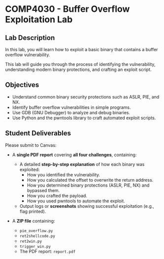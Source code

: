 # COMP4030 - Buffer Overflow Exploitation Lab

## Lab Description

In this lab, you will learn how to exploit a basic binary that contains a buffer overflow vulnerability.

This lab will guide you through the process of identifying the vulnerability, understanding modern binary protections, and crafting an exploit script.

## Objectives

- Understand common binary security protections such as ASLR, PIE, and NX.
- Identify buffer overflow vulnerabilities in simple programs.
- Use GDB (GNU Debugger) to analyze and debug binaries.
- Use Python and the pwntools library to craft automated exploit scripts.

## Student Deliverables

Please submit to Canvas:

- A **single PDF report** covering **all four challenges**, containing:
  - A detailed **step-by-step explanation** of how each binary was exploited:
    - How you identified the vulnerability.
    - How you calculated the offset to overwrite the return address.
    - How you determined binary protections (ASLR, PIE, NX) and bypassed them.
    - How you crafted the payload.
    - How you used pwntools to automate the exploit.
  - Output logs or **screenshots** showing successful exploitation (e.g., flag printed).
  
- A **ZIP file** containing:
  - `pie_overflow.py`
  - `ret2shellcode.py`
  - `ret2win.py`
  - `trigger_win.py`
  - The PDF report: `report.pdf`